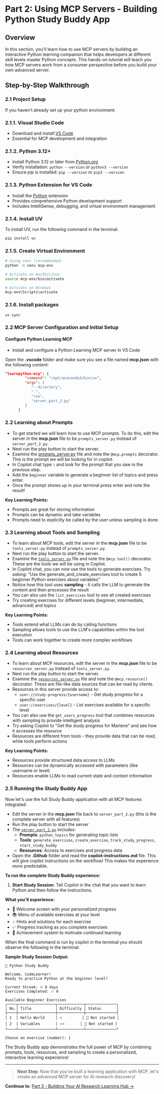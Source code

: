 # Part 2: Using MCP Servers - Building Python Study Buddy App

## Overview
In this section, you'll learn how to use MCP servers by building an interactive Python learning companion that helps developers at different skill levels master Python concepts. This hands-on tutorial will teach you how MCP servers work from a consumer perspective before you build your own advanced server.

## Step-by-Step Walkthrough

### 2.1 Project Setup

If you haven't already set up your python environment:

### 2.1.1. Visual Studio Code
- Download and install [VS Code](https://code.visualstudio.com/)
- Essential for MCP development and integration

### 2.1.2. Python 3.12+
- Install Python 3.12 or later from [Python.org](https://www.python.org/downloads/)
- Verify installation: `python --version` or `python3 --version`
- Ensure pip is installed: `pip --version` or `pip3 --version`

### 2.1.3. Python Extension for VS Code
- Install the [Python](https://marketplace.visualstudio.com/items?itemName=ms-python.python) extension
- Provides comprehensive Python development support
- Includes IntelliSense, debugging, and virtual environment management

### 2.1.4. Install UV
To install UV, run the following command in the terminal:

```bash
pip install uv 
```

### 2.1.5. Create Virtual Environment

```bash
# Using venv (recommended)
python -m venv mcp-env

# Activate on macOS/Linux
source mcp-env/bin/activate

# Activate on Windows
mcp-env\Scripts\activate
```

### 2.1.6. Install packages 

```bash
uv sync 
```

### 2.2 MCP Server Configuration and Initial Setup

#### Configure Python Learning MCP
- Install and configure a Python Learning MCP server in VS Code

Open the **.vscode** folder and make sure you see a file named **mcp.json** with the following content:

```json
"learnpython-mcp": {
         "command": "/opt/anaconda3/bin/uv",
         "args": [
            "--directory",
            ".",
            "run",
            "server_part_2.py"
         ]
      }
```

### 2.2 Learning about Prompts 

- To get started we will learn how to use MCP prompts. To do this, edit the server in the **mcp.json** file to be `prompts_server.py` instead of `server_part_2.py`. 
- Next run the play button to start the server. 
- Examine the [prompts_server.py](./prompts_server.py) file and note the `@mcp.prompts` decorator. This is the prompt we will be looking for in copilot. 
- In Copilot chat type `\` and look for the prompt that you saw in the previous step. 
- Add the `beginner` variable to generate a beginner list of topics and press enter. 
- Once the prompt shows up in your terminal press enter and note the result! 

**Key Learning Points:**
- Prompts are great for storing information 
- Prompts can be dynamic and take variables 
- Prompts need to explicilty be called by the user unless sampling is done. 

### 2.3 Learning about Tools and Sampling

- To learn about MCP tools, edit the server in the **mcp.json** file to be `tools_server.py` instead of `prompts_server.py`. 
- Next run the play button to start the server. 
- Examine the [`tools_server.py`](./tools_server.py) file and note the `@mcp.tool()` decorator. These are the tools we will be using in Copilot.
- In Copilot chat, you can now use the tools to generate exercises. Try asking: "Use the generate_and_create_exercises tool to create 5 beginner Python exercises about variables"
- Notice how this tool uses **sampling** - it calls the LLM to generate the content and then processes the result
- You can also use the `list_exercises` tool to see all created exercises
- Try creating exercises for different levels (beginner, intermediate, advanced) and topics

**Key Learning Points:**
- Tools extend what LLMs can do by calling functions
- Sampling allows tools to use the LLM's capabilities within the tool execution
- Tools can work together to create more complex workflows

### 2.4 Learning about Resources 

- To learn about MCP resources, edit the server in the **mcp.json** file to be `resources_server.py` instead of `tools_server.py`. 
- Next run the play button to start the server. 
- Examine the [`resources_server.py`](./resources_server.py) file and note the `@mcp.resource()` decorator. These are file-like data sources that can be read by clients.
- Resources in this server provide access to:
  - `user://study-progress/{username}` - Get study progress for a specific user
  - `user://exercises/{level}` - List exercises available for a specific level
- You can also use the `get_users_progress` tool that combines resources with sampling to provide intelligent analysis
- Try asking Copilot to "Get the study progress for Marlene" and see how it accesses the resource
- Resources are different from tools - they provide data that can be read, while tools perform actions

**Key Learning Points:**
- Resources provide structured data access to LLMs
- Resources can be dynamically accessed with parameters (like username or level)
- Resources enable LLMs to read current state and context information

### 2.5 Running the Study Buddy App

Now let's use the full Study Buddy application with all MCP features integrated:

- Edit the server in the **mcp.json** file back to `server_part_2.py` (this is the complete server with all features) 
- Run the play button to start the server
- The [`server_part_2.py`](./server_part_2.py) includes:
  - **Prompts**: `python_topics` for generating topic lists
  - **Tools**: `generate_exercises`, `create_exercise`, `track_study_progress`, `start_study_buddy`
  - **Resources**: Access to exercises and progress data
- Open the **.Github** folder and read the **copilot-instructions.md** file. This will give copilot instructions on the workflow! This makes the experience more predictable. 

**To run the complete Study Buddy experience:**

1. **Start Study Session**: Tell Copilot in the chat that you want to learn Python and then follow the instructions. 

**What you'll experience:**
- 🐍 Welcome screen with your personalized progress
- 📚 Menu of available exercises at your level
- 💡 Hints and solutions for each exercise
- ✅ Progress tracking as you complete exercises
- 🎯 Achievement system to motivate continued learning

When the final command is run by copilot in the terminal you should observe the following in the terminal:

**Sample Study Session Output:**
```
🐍 Python Study Buddy

Welcome, CodeLearner! 
Ready to practice Python at the beginner level?

Current Streak: 🔥 0 days
Exercises Completed: ✅ 0

Available Beginner Exercises
┌────┬─────────────────┬────────────┬──────────────┐
│ No.│ Title           │ Difficulty │ Status       │
├────┼─────────────────┼────────────┼──────────────┤
│ 1  │ Hello World     │ ⭐         │ 📝 Not started │
│ 2  │ Variables       │ ⭐⭐       │ 📝 Not started │
└────┴─────────────────┴────────────┴──────────────┘

Choose an exercise (number): 1
```

The Study Buddy app demonstrates the full power of MCP by combining prompts, tools, resources, and sampling to create a personalized, interactive learning experience!


---

> **Next Step**: Now that you've built a learning application with MCP, let's create an advanced MCP server for AI research discovery!

**Continue to**: [Part 3 - Building Your AI Research Learning Hub →](part3-ai-researcher.md)
